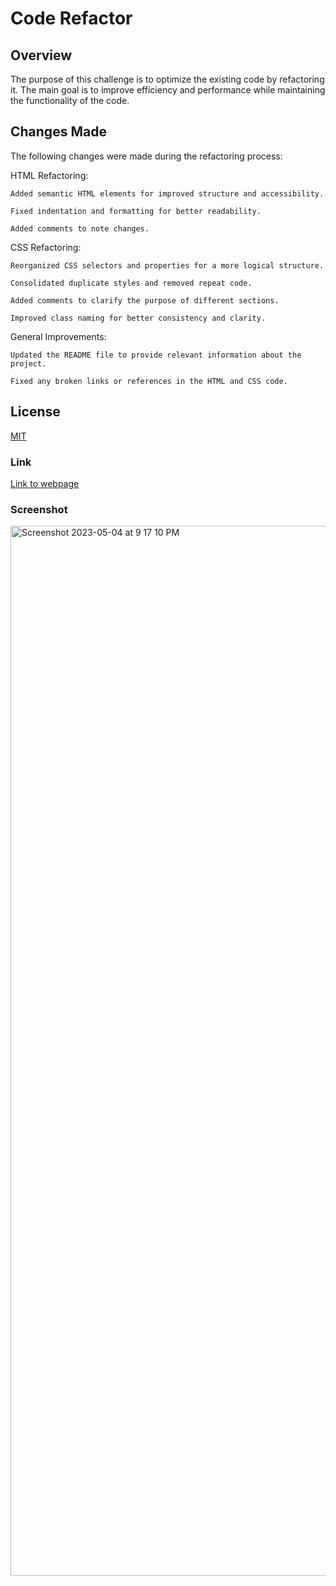 
# Code Refactor

## Overview

The purpose of this challenge is to optimize the existing code by refactoring it. The main goal is to improve efficiency and performance while maintaining the functionality of the code.


## Changes Made

The following changes were made during the refactoring process:

HTML Refactoring:
    
    Added semantic HTML elements for improved structure and accessibility.
    
    Fixed indentation and formatting for better readability.

    Added comments to note changes.


CSS Refactoring:

    Reorganized CSS selectors and properties for a more logical structure.

    Consolidated duplicate styles and removed repeat code.

    Added comments to clarify the purpose of different sections.

    Improved class naming for better consistency and clarity.

General Improvements:

    Updated the README file to provide relevant information about the project.

    Fixed any broken links or references in the HTML and CSS code.
    

## License

[MIT](https://choosealicense.com/licenses/mit/)


### Link

[Link to webpage](https://sirmodv.github.io/modVision-uofm-mod1/)

### Screenshot

<img width="1680" alt="Screenshot 2023-05-04 at 9 17 10 PM" src="https://user-images.githubusercontent.com/103627016/236366055-38671106-313a-4083-89ad-e9b9009d67a8.png">

